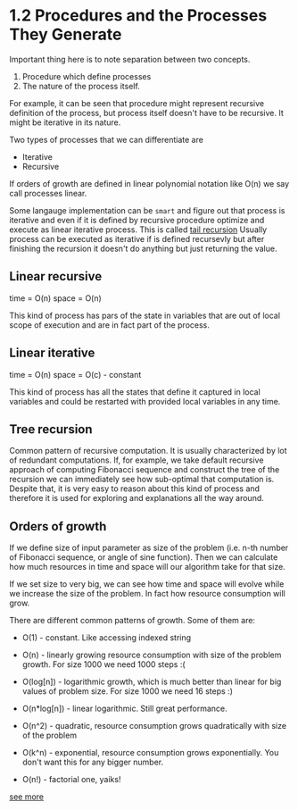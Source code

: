 # 1.2 Procedures and the Processes They Generate

Important thing here is to note separation between two concepts.

1. Procedure which define processes
2. The nature of the process itself.

For example, it can be seen that procedure might represent recursive
definition of the process, but process itself doesn't have to be
recursive. It might be iterative in its nature.

Two types of processes that we can differentiate are 

* Iterative
* Recursive

If orders of growth are defined in linear polynomial notation like O(n)
we say call processes linear.

Some langauge implementation can be `smart` and figure out that process
is iterative and even if it is defined by recursive procedure optimize
and execute as linear iterative process. This is called [tail recursion](http://c2.com/cgi/wiki?TailRecursion) 
Usually process can be executed as iterative if is defined recursevly
but after finishing the recursion it doesn't do anything but just
returning the value.

## Linear recursive

time = O(n)
space = O(n)

This kind of process has pars of the state in variables that are out of
local scope of execution and are in fact part of the process.

## Linear iterative

time = O(n)
space = O(c) - constant

This kind of process has all the states that define it captured in local
variables and could be restarted with provided local variables in any
time.


## Tree recursion

Common pattern of recursive computation. It is usually characterized by
lot of redundant computations. If, for example, we take default
recursive approach of computing Fibonacci sequence and construct the
tree of the recursion we can immediately see how sub-optimal that
computation is. Despite that, it is very easy to reason about this kind
of process and therefore it is used for exploring and explanations all
the way around.

## Orders of growth

If we define size of input parameter as size of the problem (i.e. n-th
number of Fibonacci sequence, or angle of sine function). Then we can
calculate how much resources in time and space will our algorithm take
for that size.

If we set size to very big, we can see how time and space will evolve
while we increase the size of the problem. In fact how resource
consumption will grow.

There are different common patterns of growth. Some of them are:

* O(1) - constant. Like accessing indexed string

* O(n) - linearly growing resource consumption with size of the problem
growth. For size 1000 we need 1000 steps :(

* O(log[n]) - logarithmic growth, which is much better than linear for
big values of problem size. For size 1000 we need 16 steps :)

* O(n*log[n]) - linear logarithmic. Still great performance.

* O(n^2) - quadratic, resource consumption grows quadratically with size 
of the problem

* O(k^n) - exponential, resource consumption grows exponentially. You 
don't want this for any bigger number.

* O(n!) - factorial one, yaiks!

[see more](http://introcs.cs.princeton.edu/java/41analysis/)

